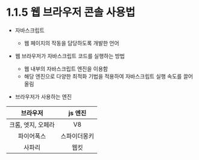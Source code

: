 # 1.1.5 웹 브라우저 콘솔 사용법

- 자바스크립트
  - 웹 페이지의 작동을 담당하도록 개발한 언어


- 웹 브라우저가 자바스크립트 코드를 실행하는 방법
  - 웹 내부의 자바스크립트 엔진을 이용함
  - 해당 엔진으로 다양한 최적화 기법을 적용하여 자바스크립트 실행 속도를 끌어올림

- 브라우저가 사용하는 엔진

|브라우저|js 엔진|
|:--:|:--:|
|크롬, 엣지, 오페라|V8|
|파이어폭스|스파이더몽키|
|사파리|웹킷|


